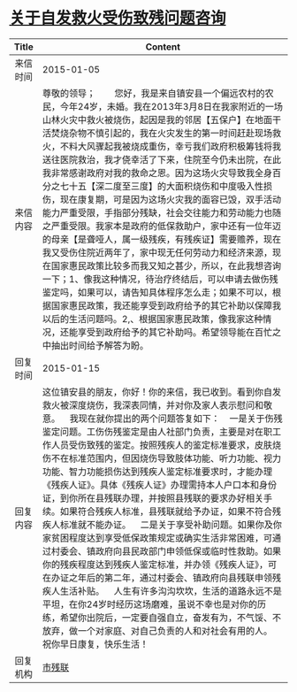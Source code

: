 # <a href="http://www.shangluo.gov.cn/zmhd/ldxxxx.jsp?urltype=leadermail.LeaderMailContentUrl&wbtreeid=1112&leadermailid=2888">关于自发救火受伤致残问题咨询</a>
| Title |                                                                                                                                                                                                                                                                         Content                                                                                                                                                                                                                                                                          |
|:-----:|----------------------------------------------------------------------------------------------------------------------------------------------------------------------------------------------------------------------------------------------------------------------------------------------------------------------------------------------------------------------------------------------------------------------------------------------------------------------------------------------------------------------------------------------------------|
| 来信时间  | 2015-01-05                                                                                                                                                                                                                                                                                                                                                                                                                                                                                                                                               |
| 来信内容  | 尊敬的领导；        您好，我是来自镇安县一个偏远农村的农民，今年24岁，未婚。我在2013年3月8日在我家附近的一场山林火灾中救火被烧伤，起因是我的邻居【五保户】在地面干活焚烧杂物不慎引起的，我在火灾发生的第一时间赶赴现场救火，不料大风骤起我被烧成重伤，幸亏我们政府积极筹钱将我送往医院救治，我才侥幸活了下来，住院至今仍未出院，在此我非常感谢政府对我的救命之恩。因为这场火灾导致我全身百分之七十五【深二度至三度】的大面积烧伤和中度吸入性损伤，现在康复期，可是因为这场火灾我的面容已毁，双手活动能力严重受限，手指部分残缺，社会交往能力和劳动能力也随之严重受限。我家本是政府的低保救助户，家中还有一位年迈的母亲【是聋哑人，属一级残疾，有残疾证】需要赡养，现在我又受伤住院近两年了，家中现无任何劳动力和经济来源，现在国家惠民政策比较多而我又知之甚少，所以，在此我想咨询一下；1、像我这种情况，待治疗终结后，可以申请去做伤残鉴定吗，如果可以，请告知具体程序怎么走；如果不可以，根据国家惠民政策，我还能享受到政府给予的其它补助以保障我以后的生活问题吗。2,、根据国家惠民政策，像我家这种情况，还能享受到政府给予的其它补助吗。希望领导能在百忙之中抽出时间给予解答为盼。     |
| 回复时间  | 2015-01-15                                                                                                                                                                                                                                                                                                                                                                                                                                                                                                                                               |
| 回复内容  | 这位镇安县的朋友，你好！你的来信，我已收到。看到你自发救火被深度烧伤，我深表同情，并对你及家人表示慰问和敬意。    我现在就你提出的两个问题答复如下：    一是关于伤残鉴定问题。工伤伤残鉴定是由人社部门负责，主要是对在职工作人员受伤致残的鉴定。按照残疾人的鉴定标准要求，皮肤烧伤不在标准范围内，但因烧伤导致肢体功能、听力功能、视力功能、智力功能损伤达到残疾人鉴定标准要求时，才能办理《残疾人证》。具体《残疾人证》办理需持本人户口本和身份证，到你所在县残联办理，并按照县残联的要求办好相关手续。如果符合残疾人标准，县残联就给予办证，如果不符合残疾人标准就不能办证。    二是关于享受补助问题。如果你及你家贫困程度达到享受低保政策规定或确实生活非常困难，可通过村委会、镇政府向县民政部门申领低保或临时性救助。如果你的残疾程度达到残疾人鉴定标准，并办领《残疾人证》，可在办证之年后的第二年，通过村委会、镇政府向县残联申领残疾人生活补贴。    人生有许多沟沟坎坎，生活的道路永远不是平坦，在你24岁时经历这场磨难，虽说不幸也是对你的历练，希望你出院后，一定要自强自立，奋发有为，不气馁、不放弃，做一个对家庭、对自己负责的人和对社会有用的人。    祝你早日康复，快乐生活！ |
| 回复机构  | <a href="../../categories/agencies/市残联.md">市残联</a>                                                                                                                                                                                                                                                                                                                                                                                                                                                                                                       |